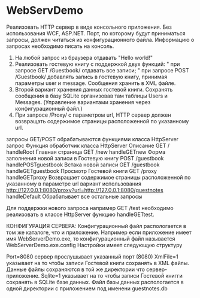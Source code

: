 WebServDemo
===========



Реализовать HTTP сервер в виде консольного приложения. Без использования WCF, ASP.NET.
Порт, по которому будут приниматься запросы, должен читаться из конфигурационного файла. Информацию о запросах необходимо писать на консоль.
1) На любой запрос из браузера отдавать "Hello world!"
2) Реализовать гостевую книгу с поддержкой двух функций:
"  при запросе GET /Guestbook/ отдавать все записи;
"	при запросе POST /Guestbook/ добавлять запись в гостевую книгу, принимая параметры user и message.
Сообщения хранить в XML файле.
3) Второй вариант хранения данных гостевой книги. 
Сохранять сообщения в базу SQLite организовав там таблицы Users и Messages. 
(Управление вариантами хранения через конфигурационный файл.)
4) При запросе /Proxy/ с параметром url, HTTP сервер должен возвращать содержимое страницы расположенной по указанному url.

запросы GET/POST обрабатываются функциями класса HttpServer
запрос					Функция обработчик класса HttpServer		Описание
GET /					handleRoot									Главная страница
GET /new				handleGETnew								Форма заполнения новой записи в Гостевую книгу
POST /guestbook			handlePOSTguestbook							Встака новой записи
GET /guestbook			handleGETguestbook							Просмотр Гостевой книги
GET /proxy				handleGETproxy								Возвращает содержимое страницы расположенной по указанному в параметре url
																	вариант использования http://127.0.0.1:8080/proxy?url=http://127.0.0.1:8080/guestnotes
						handleDefault								Обрабатывает все остальные запросы
						
Для поддержки нового запроса например GET /test необходимо реализовать в классе HttpServer функцию handleGETtest.

КОНФИГУРАЦИЯ СЕРВЕРА:
Конфигурационный файл распологается в том же каталоге, что и приложение. Например если приложение имеет имя WebServerDemo.exe, то конфигурационный файл называется WebServerDemo.exe.config
Настройки имеет следующую структуру
<?xml version="1.0" encoding="utf-8"?>
<configuration>
    <appSettings>
        <add key="Port" value="8080" />
        <add key="XmlFile" value="0" />
        <add key="Sqlite" value="1" />
    </appSettings>
</configuration>

Port=8080 сервер прослушывает указанный порт (8080)
XmlFile=1 указывает на то чтобы записи Гостевой книги сохранять в XML файлы. Данные файлы сохраняются в той же директории что сервер-приложение.
Sqlite=1 указывает на то чтобы записи Гостевой книгги сохранять в SQLite базе данных. Файл базы данных распологается в одной директории с приложением под именени guestnotes.db

																	


